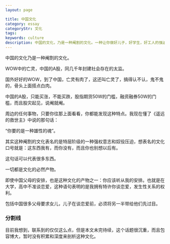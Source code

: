 ```yaml
---
layout: page

title: 中国文化
category: essay
categoryStr: 文化
tags: 
keywords: culture
description: 中国的文化，乃是一种阉割的文化。一种让你做好儿子，好学生，好工人的强迫文化，而不让你反思下自己想做什么样的人。
---
```




中国的文化乃是一种阉割的文化。

WOW中的亡灵，中国的A股，同几千年封建社会存在的太监。

国外好好的WOW，到了中国，亡灵有肉了，这还叫亡灵了，搞得认不认，鬼不鬼的，骨头上面搭点白肉。


中国的A股，只能买涨，不能买跌，股指期货50W的门槛，融资融券50W的门槛，而且股灾起见，说阉就阉。


周边的任何事物，只要你往那上面看看，你都能发现这种特点。我现在懂了《遥远的救世主》中说的那句话：


“你要的是一种雄性的魂”。


其实这种阉割的文化表名的是特层阶级的一种强权意志和奴役压迫，想表名的文化口号就是：这东西我有，而你没有，而且你也别想以后有。


这句话可以代表很多东西。


一切都是文化的必然产物。

即使中国父母的安排，也是这种文化的产物之一：你应该听从我的安排。也就是在大学，高中不准谈恋爱，这种语句表明的是我拥有特许你谈恋爱，发生性关系的权利。

包括中国很多父母要求女儿，儿子在谈恋爱前，必须将另一半带给他们先过目。


### 分割线

目前我想到，联系到的仅仅这么点，但是本文未完待续，这个话题很沉重，而且包容博大，暂时没有积累和深度来剖析这种文化。
